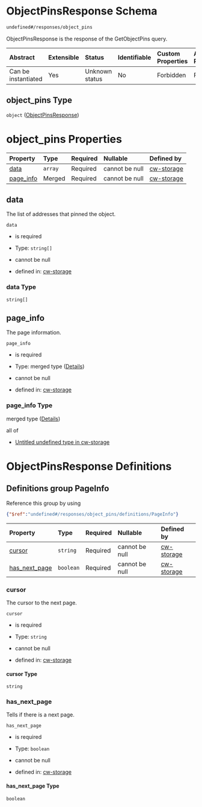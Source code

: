 # ObjectPinsResponse Schema

```txt
undefined#/responses/object_pins
```

ObjectPinsResponse is the response of the GetObjectPins query.

| Abstract            | Extensible | Status         | Identifiable | Custom Properties | Additional Properties | Access Restrictions | Defined In                                                         |
| :------------------ | :--------- | :------------- | :----------- | :---------------- | :-------------------- | :------------------ | :----------------------------------------------------------------- |
| Can be instantiated | Yes        | Unknown status | No           | Forbidden         | Forbidden             | none                | [cw-storage.json\*](schema/cw-storage.json "open original schema") |

## object\_pins Type

`object` ([ObjectPinsResponse](cw-storage-responses-objectpinsresponse.md))

# object\_pins Properties

| Property                 | Type    | Required | Nullable       | Defined by                                                                                                                            |
| :----------------------- | :------ | :------- | :------------- | :------------------------------------------------------------------------------------------------------------------------------------ |
| [data](#data)            | `array` | Required | cannot be null | [cw-storage](cw-storage-responses-objectpinsresponse-properties-data.md "undefined#/responses/object_pins/properties/data")           |
| [page\_info](#page_info) | Merged  | Required | cannot be null | [cw-storage](cw-storage-responses-objectpinsresponse-properties-page_info.md "undefined#/responses/object_pins/properties/page_info") |

## data

The list of addresses that pinned the object.

`data`

* is required

* Type: `string[]`

* cannot be null

* defined in: [cw-storage](cw-storage-responses-objectpinsresponse-properties-data.md "undefined#/responses/object_pins/properties/data")

### data Type

`string[]`

## page\_info

The page information.

`page_info`

* is required

* Type: merged type ([Details](cw-storage-responses-objectpinsresponse-properties-page_info.md))

* cannot be null

* defined in: [cw-storage](cw-storage-responses-objectpinsresponse-properties-page_info.md "undefined#/responses/object_pins/properties/page_info")

### page\_info Type

merged type ([Details](cw-storage-responses-objectpinsresponse-properties-page_info.md))

all of

* [Untitled undefined type in cw-storage](cw-storage-responses-objectpinsresponse-properties-page_info-allof-0.md "check type definition")

# ObjectPinsResponse Definitions

## Definitions group PageInfo

Reference this group by using

```json
{"$ref":"undefined#/responses/object_pins/definitions/PageInfo"}
```

| Property                          | Type      | Required | Nullable       | Defined by                                                                                                                                                                              |
| :-------------------------------- | :-------- | :------- | :------------- | :-------------------------------------------------------------------------------------------------------------------------------------------------------------------------------------- |
| [cursor](#cursor)                 | `string`  | Required | cannot be null | [cw-storage](cw-storage-responses-objectpinsresponse-definitions-pageinfo-properties-cursor.md "undefined#/responses/object_pins/definitions/PageInfo/properties/cursor")               |
| [has\_next\_page](#has_next_page) | `boolean` | Required | cannot be null | [cw-storage](cw-storage-responses-objectpinsresponse-definitions-pageinfo-properties-has_next_page.md "undefined#/responses/object_pins/definitions/PageInfo/properties/has_next_page") |

### cursor

The cursor to the next page.

`cursor`

* is required

* Type: `string`

* cannot be null

* defined in: [cw-storage](cw-storage-responses-objectpinsresponse-definitions-pageinfo-properties-cursor.md "undefined#/responses/object_pins/definitions/PageInfo/properties/cursor")

#### cursor Type

`string`

### has\_next\_page

Tells if there is a next page.

`has_next_page`

* is required

* Type: `boolean`

* cannot be null

* defined in: [cw-storage](cw-storage-responses-objectpinsresponse-definitions-pageinfo-properties-has_next_page.md "undefined#/responses/object_pins/definitions/PageInfo/properties/has_next_page")

#### has\_next\_page Type

`boolean`
